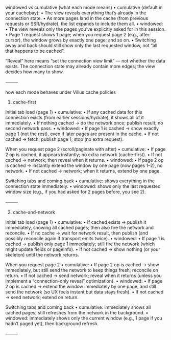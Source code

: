 windowed vs cumulative (what each mode means)
	•	cumulative (default in your cachebay):
	•	The view reveals everything that’s already in the connection state.
	•	As more pages land in the cache (from previous requests or SSR/hydrate), the list expands to include them all.
	•	windowed:
	•	The view reveals only the pages you’ve explicitly asked for in this session.
	•	Page 1 request shows 1 page; when you request page 2 (e.g., after: cursor), the window grows by exactly one page; and so on.
	•	Switching away and back should still show only the last requested window, not “all that happens to be cached”.

“Reveal” here means “set the connection view limit” — not whether the data exists. The connection state may already contain more edges; the view decides how many to show.

⸻

how each mode behaves under Villus cache policies

1) cache-first

Initial tab load (page 1)
	•	cumulative:
	•	If any cached data for this connection exists (from earlier sessions/hydrate), it shows all of it immediately.
	•	If nothing cached → do the network once; publish result; no second network pass.
	•	windowed:
	•	If page 1 is cached → show exactly page 1 (not the rest), even if later pages are present in the cache.
	•	If not cached → fetch; publish page 1; stop (no extra request).

When you request page 2 (scroll/paginate with after)
	•	cumulative:
	•	If page 2 op is cached, it appears instantly; no extra network (cache-first).
	•	If not cached → network; then reveal when it returns.
	•	windowed:
	•	If page 2 op is cached → instantly extend the window by one page (now pages 1–2), no network.
	•	If not cached → network; when it returns, extend by one page.

Switching tabs and coming back
	•	cumulative: shows everything in the connection state immediately.
	•	windowed: shows only the last requested window size (e.g., if you had asked for 2 pages before, you see 2).

⸻

2) cache-and-network

Initial tab load (page 1)
	•	cumulative:
	•	If cached exists → publish it immediately, showing all cached pages; then also fire the network and reconcile.
	•	If no cache → wait for network result, then publish (and possibly reconcile again if transport emits twice).
	•	windowed:
	•	If page 1 is cached → publish only page 1 immediately; still fire the network (which might update fields or pageInfo).
	•	If not cached → show nothing (or your skeleton) until the network returns.

When you request page 2
	•	cumulative:
	•	If page 2 op is cached → show immediately, but still send the network to keep things fresh; reconcile on return.
	•	If not cached → send network; reveal when it returns (unless you implement a “connection-only reveal” optimization).
	•	windowed:
	•	If page 2 op is cached → extend the window immediately by one page, and still send the network (so UX feels instant but data stays fresh).
	•	If not cached → send network; extend on return.

Switching tabs and coming back
	•	cumulative: immediately shows all cached pages; still refreshes from the network in the background.
	•	windowed: immediately shows only the current window (e.g., 1 page if you hadn’t paged yet), then background refresh.

⸻
